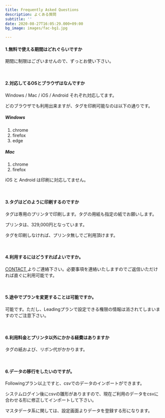 ```yaml
---
title: Frequently Asked Questions
description: よくある質問
subtitle: ''
date: 2020-08-27T16:05:29.000+09:00
bg_image: images/fac-bg1.jpg

---
```

#### 1.無料で使える期間はどれぐらいですか

期間に制限はございませんので、ずっとお使い下さい。

<br>

#### 2.対応してるOSとブラウザはなんですか

Windows / Mac / iOS / Android それぞれ対応してます。

どのブラウザでも利用出来ますが、タグを印刷可能なのは以下の通りです。

##### Windows

1. chrome
2. firefox
3. edge

##### Mac

1. chrome
2. firefox

iOS と Android は印刷に対応してません。

<br>

#### 3.タグはどのように印刷するのですか

タグは専用のプリンタで印刷します。タグの用紙も指定の紙でお願いします。

プリンタは、329,000円となっています。

タグを印刷しなければ、プリンタ無しでご利用頂けます。

<br>

#### 4.利用するにはどうすればよいですか。

[CONTACT ](../contact/ "CONTACT")よりご連絡下さい。必要事項を連絡いたしますのでご返信いただければ直ぐに利用可能です。

<br>

#### 5.途中でプランを変更することは可能ですか。

可能です。ただし、Leadingプランで設定できる権限の情報は消されてしまいますのでご注意下さい。

<br>

#### 6.利用料金とプリンタ以外にかかる経費はありますか

タグの紙および、リボン代がかかります。

<br>

#### 6.データの移行をしたいのですが。

Followingプラン以上ですと、csvでのデータのインポートができます。

システムログイン後にcsvの雛形がありますので、現在ご利用のデータをcsvに合わせる形に修正してインポートして下さい。

マスタデータ系に関しては、設定画面よりデータを登録する形になります。